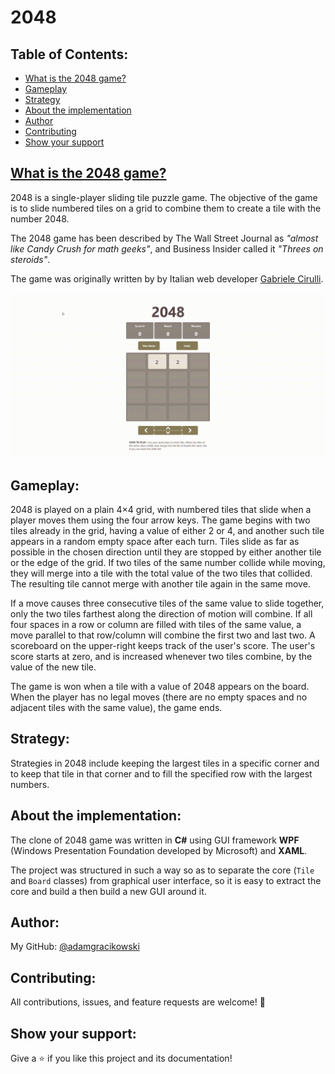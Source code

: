 # 2048

## Table of Contents:

- [What is the 2048 game?](#what-is-the-2048-game?)
- [Gameplay](#gameplay)
- [Strategy](#strategy)
- [About the implementation](#about-the-implementation)
- [Author](#author)
- [Contributing](#contributing)
- [Show your support](#show-your-support)

## [What is the 2048 game?](https://en.wikipedia.org/wiki/2048_(video_game))

2048 is a single-player sliding tile puzzle game. The objective of the game is to slide numbered tiles on a grid to combine them to create a tile with the number 2048.

The 2048 game has been described by The Wall Street Journal as *"almost like Candy Crush for math geeks"*, and Business Insider called it *"Threes on steroids"*.

The game was originally written by by Italian web developer [Gabriele Cirulli](https://github.com/gabrielecirulli).

<p align="center">
  <img src="https://github.com/adamgracikowski/2048/blob/master/2048.gif"/>
</p>

## Gameplay:

2048 is played on a plain 4×4 grid, with numbered tiles that slide when a player moves them using the four arrow keys. The game begins with two tiles already in the grid, having a value of either 2 or 4, and another such tile appears in a random empty space after each turn. Tiles slide as far as possible in the chosen direction until they are stopped by either another tile or the edge of the grid. If two tiles of the same number collide while moving, they will merge into a tile with the total value of the two tiles that collided. The resulting tile cannot merge with another tile again in the same move.

If a move causes three consecutive tiles of the same value to slide together, only the two tiles farthest along the direction of motion will combine. If all four spaces in a row or column are filled with tiles of the same value, a move parallel to that row/column will combine the first two and last two. A scoreboard on the upper-right keeps track of the user's score. The user's score starts at zero, and is increased whenever two tiles combine, by the value of the new tile.

The game is won when a tile with a value of 2048 appears on the board. When the player has no legal moves (there are no empty spaces and no adjacent tiles with the same value), the game ends.

## Strategy:

Strategies in 2048 include keeping the largest tiles in a specific corner and to keep that tile in that corner and to fill the specified row with the largest numbers.

## About the implementation:

The clone of 2048 game was written in **C#** using GUI framework **WPF** (Windows Presentation Foundation developed by Microsoft) and **XAML**.

The project was structured in such a way so as to separate the core (`Tile` and `Board` classes) from graphical user interface, so it is easy to extract the core and build a then build a new GUI around it.

## Author:

My GitHub: [@adamgracikowski](https://github.com/adamgracikowski)

## Contributing:

All contributions, issues, and feature requests are welcome! 🤝

## Show your support:

Give a ⭐️ if you like this project and its documentation!
